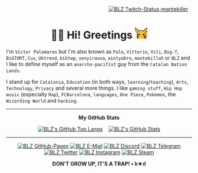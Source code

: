 <p align="right"><a href="https://twitch.tv/mantekiller" target="_blank"><img alt="BLZ Twitch-Status-mantekiller" src="https://img.shields.io/twitch/status/mantekiller?label=mantekiller&labelColor=0d1117&logo=Twitch&logoColor=9146ff&color=6340a5&style=for-the-badge" style="padding-right:10px;" /></a></p>
<h1 align="center"><b>👋🏼 Hi! Greetings </b><img src="./img/pikachu_wave.gif" width="33"/></h1>

I'm `Víctor Palomares` but I'm also known as `Palo`, `Vittorio`, `Viti`, `Big-T`, `BiGTORT`, `Cux`, `Uktrend`, `biktwp`, `senyirauxa`, `aintyabro`, `mantekillah` or `BLZ` and I like to define myself as an `anarcho-pacifist` guy from the `Catalan Nation Lands`.
  
I stand up for `Catalonia`, `Education` (in both ways, `learning`/`teaching`), `Arts`, `Technology`, `Privacy` and several more things. I like `gaming stuff`, `Hip Hop music` (especially `Rap`), `FCBarcelona`, `languages`, `One Piece`, `Pokémon`, the `Wizarding World` and `hacking`.

---
<div align="center">

**My GitHub Stats**

[![BLZ's GitHub Top Langs](https://github-readme-stats.vercel.app/api/top-langs/?username=mantekillah&hide_border=false&langs_count=10&layout=compact&title_color=00ff00&text_color=5edf2b&bg_color=0d1117&border_color=30363d&custom_title=MOST+USED+LANGUAGES&disable_animations=boolean)](https://github.com/mantekillah)
&nbsp;&nbsp;
[![BLZ's GitHub Stats](https://github-readme-stats.vercel.app/api?username=mantekillah&hide_border=false&show_icons=true&icon_color=ffffff&bg_color=0d1117&text_color=5edf2b&border_color=30363d&cache_seconds=1800&title_color=00ff00&hide_title=true&disable_animations=boolean)](https://github.com/mantekillah)

---
  
[![BLZ GitHub-Pages](https://img.shields.io/static/v1?label=&message=mantekillah.github.io/palo&labelColor=2b2b2b&logo=Jekyll&logoColor=cc0000&color=161b22&style=for-the-badge)](https://mantekillah.github.io/palo)
[![BLZ E-Mail](https://img.shields.io/static/v1?label=&message=E-Mail&labelColor=263163&logo=ProtonMail&logoColor=ffffff&color=161b22&style=for-the-badge)](mailto:mantekillah@pm.me)
[![BLZ Discord](https://img.shields.io/static/v1?label=&message=mantekillah%239946&labelColor=5865f2&logo=Discord&logoColor=ffffff&color=161b22&style=for-the-badge)](https://github.com/mantekillah)
[![BLZ Telegram](https://img.shields.io/static/v1?label=&message=palo_senyirauxa&labelColor=ffffff&logo=Telegram&logoColor=26a5e4&color=161b22&style=for-the-badge)](https://t.me/palo_senyirauxa)
[![BLZ Twitter](https://img.shields.io/static/v1?label=&message=aintyabro&labelColor=1a8cd8&logo=Twitter&logoColor=d6d9db&color=161b22&style=for-the-badge)](https://twitter.com/intent/follow?original_referer=https%3A%2F%2Fgithub.com%2Fmantekillah&screen_name=aintyabro)
[![BLZ Instagram](https://img.shields.io/static/v1?label=&message=blz.reborn&logo=Instagram&labelColor=d5318c&logoColor=ffffff&color=161b22&style=for-the-badge)](http://instagram.com/blz.reborn)
[![BLZ Steam](https://img.shields.io/static/v1?label=&message=mantekillah&labelColor=1a2049&logo=Steam&logoColor=ffffff&color=161b22&style=for-the-badge)](https://steamcommunity.com/id/mantekillah)

**DON'T GROW UP, IT'S A TRAP! • lı★ıl**

</div>
